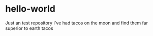 # hello-world
Just an test repository
I've had tacos on the moon and find them far superior to earth tacos
